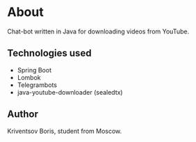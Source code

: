 # About 
Chat-bot written in Java for downloading videos from YouTube.

## Technologies used
+ Spring Boot
+ Lombok
+ Telegrambots
+ java-youtube-downloader (sealedtx)

## Author 
Kriventsov Boris, student from Moscow.
